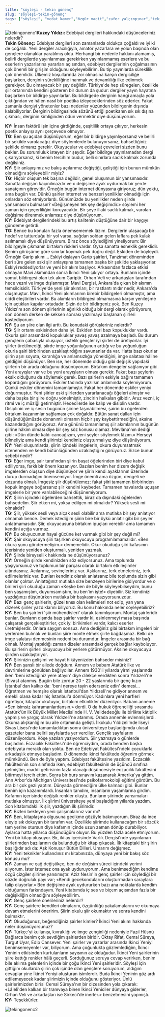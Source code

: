 ```yaml
---
title: "söyleşi - tekin gönenç"
slug: "söyleşi-tekin-gönenç"
tags: ["söyleşi", "vedat kamer","özgür macit","zafer yalçınpınar","tekin gönenç"]
---
```


![tekingonenc1](/img/ky02_07_tekingonenc.jpg)**Kuzey Yıldızı:** Edebiyat dergileri hakkındaki düşünceleriniz nelerdir?\
**Tekin Gönenç:** Edebiyat dergileri son zamanlarda oldukça çoğaldı ve
iyi ki de çoğaldı. Yeni dergiler aracılığıyla, amatör yazarlara ve yolun
başında olan gençlere olanaklar yaratılmış oldu. Herhangi bir nedenle
hakkını alamamış, belirli dergilerde yayınlanması gerekirken
yayınlanmamış eserlere ve bu eserlerin yazarlarına yararları açısından,
edebiyat dergilerinin çoğalmasının çok önemli bir girişim olduğunu
söyleyebilirim. Bu tip yayınlarda süreklilik çok önemlidir. Ülkemiz
koşullarında zor olmasına karşın dergiciliğe başlarken, derginin
sürekliliğine inanmak ve devamlılığı ilke edinmek gerekiyor. Bu
olmayacak bir şey değildir. Türkiye'de hep süregelen, özellikle şiir
ortamında kendini gösteren bir durum da şudur: dergiler yayın hayatına
başlarken bir bildirge yayınlarlar. Bu bildirgede derginin hangi amaçla
yola çıktığından ve hâlen nasıl bir poetika izleyeceklerinden söz
ederler. Fakat zamanla dergiyi yönetenler bazı nedenler yüzünden
bildirgenin dışında kalabiliyorlar. Derginin bildirgesinde sözünü ettiği
poetikanın sık sık dışına çıkması, derginin kimliğinden ödün vermektir
diye düşünüyorum.

**KY:** İnsan faktörü işin içine girdiğinde, çeşitlilik ortaya
çıkıyor, herkesin poetik anlayışı aynı çerçevede olmuyor.\
**TG:** Ben şu açıdan düşünüyorum, eğer bir bildirge
yayınlıyorsanız ve belirli bir şekilde varolacağız diye söylemlerde
bulunuyorsanız, bahsettiğiniz şekilde olmanız gerekir. Okuyucular ve
edebiyat çevreleri sizden bunu bekler. Bu sorumluluk isteyen bir şeydir.
Eğer bildirge yayınlamadan dergi çıkarıyorsanız, ki benim tercihim
budur, belli sınırlara sadık kalmak zorunda değilsiniz.\
**KY:** Şiir anlayışımız ve bakış açılarımız değiştiği,
geliştiği için bunun mümkün olmadığını söyleyebilir miyiz?\
**TG:** Hiçbir oluşum tek başına değildir, genel oluşumun bir
yansımasıdır. Sanatta değişim kaçınılmazdır ve o değişime ayak uydurmak
bir yerde sanatçının görevidir. Örneğin bugün internet dünyasına
giriyoruz; dün yoktu, ama bugün var. Dünkü şairler internet ve benzeri
yenilikler olmadığı için onlardan söz etmiyorlardı. Günümüzde bu
yenilikler neden şiirde yansımasını bulmasın? «Değişmeyen tek şey
değişimdir.» söylemi her zaman için geçerliliğini koruyacaktır. Bir şeye
illaki sadık kalmak, varolan değişime direnmek anlamsız diye
düşünüyorum.\
**KY:** Edebiyat dergilerindeki bu artış kalitenin düştüğüne
dair bir kaygıyı gündeme getirdi.\
**TG:** Bence bu konuları fazla önemsememek lâzım. Dergilerin
ulaşacağı bir hedef ve tutturduğu bir yol varsa, sağdan soldan gelen
laflara pek kulak asılmamalı diye düşünüyorum. Biraz önce söylediğimi
yineliyorum: Bir bildirgeyle çıkmanın birtakım riskleri vardır. Oysa
sanatta esneklik gereklidir. Benim görüşüme göre sınırlar koymak pek
doğru değil. Eskiden de böyleydi. Örneğin Garip akımı... Eskiyi dışlayan
Garip şairleri, Tanzimat döneminden beri süre gelen eski şiir anlayışına
tamamen başka bir şekilde yaklaşıyorlar. Eskiyi reddediyorlar ve yeni
bir akım başlıyor. Arkasından fazlaca etkisi olmayan Mavi akımından
sonra İkinci Yeni çıkıyor ortaya. Bunların içinde somut bildirgesi olan
tek akım Gariptir. Orhan Veli ve arkadaşları tarafından hece vezni ve
imge dışlanmıştır. Mavi Dergisi, Ankara'da çıkan bir akımın
temsilcisidir. Türkiye'de yeni şiir akımları, bir rastlantı mıdır nedir,
Ankara'da oluşmuştur. Mavi, İkinci Yeni akımlarının birebir bildirgeleri
olmamıştır, ama ciddi eleştirileri vardır. Bu akımların bildirgesi
olmamasına karşın yenileşme için açtıkları kapılar ortadadır. Sizin de
bir bildirgeniz yok. Ben Kuzey Yıldızı'nı son dönem şiirlerinin
ağırlıklı olduğu bir dergi olarak görüyorum, son dönem derken de seksen
sonrası yazılmaya başlanan şiirleri kastediyorum.\
**KY:** Şu an şiire olan ilgi arttı. Bu konudaki görüşleriniz
nelerdir?\
**TG:** Şiir ortamı eskisinden daha iyi. Eskiden beri bazı
kopukluklar vardı. Okurla şair arasındaki kopukluklar yavaş yavaş
azalmaya başladı. Bu durum gençlerin çabasıyla oluşuyor, üstelik gençler
iyi şiirler de üretiyorlar. İyi şiirler üretilmediği, şiirde imge
yoğunluğunun arttığı ve bu yoğunluğun okurla şairi birbirinden
uzaklaştırdığını savunanlar da var. Hatta bazı okurlar şiirin aşırı
soyuta, karanlığa ve anlamsızlığa yöneldiğini, imge salatası hâline
geldiğini düşünüyor. Ben ise, her dönemde olduğu gibi değişik yapıdaki
şiirlerin bir arada olduğunu düşünüyorum. Birtakım dengeler sağlanıyor
gibi. Yeni arayışlar var ve bu yeni arayışların olması gerekir. Fakat
bazı şeylerin eksik olduğunu da söylemek gerek. Bazı şairlerin eskiyle
bağını tamamen kopardığını görüyorum. Eskiler tadında yazılsın anlamında
söylemiyorum. Çünkü eskiler dönemini tamamlamıştır. Fakat her dönemde
eskiler yeniyi doğurmuştur. Yeni şiirler eski şiirlerden yararlanacağı
öğeleri almıştır ve daha başka bir şiire doğru yönelmiştir, zincirin
halkaları gibidir. Aruz vezni, iç ritmi ve iç müziği getirmiştir.
Hececilerde ise kalıp ve disiplin vardır. Disiplinin ve iç sesin bugünün
şiirine taşınabilmesi, şairin bu öğelerden birtakım kazanımlar sağlaması
çok doğaldır. Bütün sanat dalları için düşündüğümüzde donanımlı olmanın
hiçbir şey kaybettirmediğini, aksine kazandırdığını görüyoruz. Ama
gününü tamamlamış şiir akımlarının bugünün şiirine hâkim olması diye bir
şey söz konusu olamaz. Mevlâna'nın dediği gibi: «Dün dünde kaldı
cancağızım, yeni şeyler söylemek lâzım.» Herşeyi bilmeliyiz ama kendi
şiirimizi kendimiz oluşturmalıyız diye düşünüyorum.\
**KY:** Yeni oluşumlarda, şiirin içindeki imgelerin, okura
duyumsatmak istenenden ve kendi bütünlüğünden uzaklaştığını görüyoruz.
Sizce bunun sebebi nedir?\
**TG:** Eğer imge, şair tarafından şiirin başat öğelerinden
biri diye kabul ediliyorsa, farklı bir önem kazanıyor. Bazıları benim
her dizem değişik imgelerden oluşsun diye düşünüyor ve şiirin kendi
ayaklarının üzerinde durup durmadığını önemsemiyor. İmge önemli ama
özgün, dengeli ve dozunda olmalı. İmgesiz şiir düşünülemez; fakat şiiri
tamamen birbirinden kopuk imgeye boğarsanız şiir kendini kaybeder.
Tamamen havalarda uçuşan imgelerle bir yere varılabileceğini
düşünemiyorum.\
**KY:** Şiirin içindeki öğelerden bahsettik, biraz da dışındaki
öğelerden bahsedelim. Şiir etken mi, yoksa edilgen mi olmalıdır? Yüksek
sesli mi olmalıdır?\
**TG:** Şiir, yüksek sesli veya alçak sesli olabilir ama
mutlaka bir şey anlatıyor olmamalı bence. Demek istediğim şiirin bire
bir öykü anlatır gibi bir şeyler anlatmamasıdır. Şiir, okuyucusuna
birtakım ipuçları verebilir ama tamamen kendini açığa vurmaz.\
**KY:** Bu okuyucunun hayal gücüne ket vurmak gibi bir şey
değil mi?\
**KY:** Şair okuyucuya şiiri taşırken okuyucuyu
programlamamalıdır. «Ben okura şunu göndermeliyim.» dememelidir. Okur
okuduğu şiiri kafasının içerisinde yeniden oluşturmalı, yeniden
yazmalı.\
**KY:** Şiirde bireysellik hakkında ne düşünüyorsunuz?\
**KY:** Örneğin şiirde kendinizden söz ediyorsunuz. Ama
toplumda yaşıyorsunuz ve toplumun bir parçası olarak birtakım
etkileşimler altındasınız. Acılarınız, sevinçleriniz var. Aşklarınız,
terk etmeleriniz, terk edilmeleriniz var. Bunları kendiniz olarak
anlatsanız bile toplumda sizin gibi olanlar çoktur. Anlattığınız mutlaka
size benzeyen birilerine gidiyordur ve o birileri şiiri okuduğu zaman
«Keşke ben de böyle söyleyebilseydim, bunu ben yaşamıştım,
duyumsamıştım, bu ben'im işte!» diyebilir. Siz kendinizi yazdığınızı
düşünürken mutlaka bir başkasını yazıyorsunuzdur.\
**KY:** Bazı genç şairlerin, güzel tınısı olan kelimeleri not
edip, yan yana dizerek şiirler yazdıklarını biliyoruz. Bu konu hakkında
neler söyleyebiliriz?\
**KY:** Ben bu şairleri 'şiir mühendisleri' olarak
tanımlıyorum. Montaj şairleridir bunlar. Bunların dışında bazı şairler
vardır ki, esinlenmeyi masa başında çalışarak gerçekleştirirler, çok iyi
birikimleri vardır, kalıcı eserler üretmişlerdir. Onlara saygım sonsuz.
Ama dediğiniz gibi birtakım imgeleri bir yerlerden bulmak ve bunları
şiire monte etmek şiirle bağdaşmaz. Belki de imge salatası denmesinin
nedeni bu durumdur. İmgeler arasında bir bağ olmalı. Montaj yapıldığı
zaman dizeler arasındaki gerçek bağlar kayboluyor. Bu şairlerin şiirleri
okuyucuyu bir yerlere götürmüyor. Aksine okuyucuyu şiirden
uzaklaştırıyor.\
**KY:** Şiirinizin gelişimi ve hayat hikâyenizden bahseder
misiniz?\
**KY:** Ben şanslı bir ailede doğdum. Annem ve babam Atatürk
ilke ve devrimlerine gönülden bağlıydılar. Annem 1930'li yıllarda yirmi
yaşlarında iken 'beni istediğiniz yere atayın' diye dilekçe verdikten
sonra Yıldızeli'ne (Sivas) atanmış. Bugün bile zordur 20 - 22 yaşlarında
bir genç kızın İstanbul'dan kalkıp da: 'beni nereye tayin ederseniz
edin' demesi... Öğretmen ve hemşire olarak İstanbul'dan Yıldızeli'ne
gidiyor annem ve emekli olana kadar hiç İstanbul'a dönmüyor. Kadınlara
yeni harfleri öğretiyor, kitaplar okutuyor, birtakım etkinlikler
düzenliyor. Babam anneme «Sen isimsiz kahramanlardansın.» derdi. O da
hukuk öğrenciliği sırasında Atatürk'ün ilk Büyük Millet Meclisi'nde H.
V. Velidedeoğlu ile birlikte kâtiplik yapmış ve yargıç olarak
Yıldızeli'ne atanmış. Orada annemle evlenmişlerdi. Okuma alışkanlığım bu
aile ortamında gelişti. İlkokulu Yıldızeli'nde liseyi Sivas Lisesi'nde
tamamladıktan sonra üniversiteye başladığımda ulusal gazeteler bana
belirli sayfalarda yer verdiler. Gençlik sayfalarını düzenliyordum. Köşe
yazıları yazıyordum. Şiir yazmaya o günlerde başladım. Eczacılık
Fakültesi'nde öğrenciydim, orada benden başka edebiyata meraklı olan
yoktu. Ben de Edebiyat Fakültesi'ndeki çocuklarla arkadaşlık etmeye
başladım. O dönemde ikinci fakültede öğrenim görmek mümkündü. Ben de
öyle yaptım. Edebiyat fakültesine yazıldım. Eczacılık fakültesinin son
sınıfında iken, edebiyat fakültesinin de üçüncü sınıfına gelmiştim,
maddi getirisinin fazla olacağı düşüncesiyle eczacılık fakültesini
bitirmeyi tercih ettim. Sonra bir burs sınavını kazanarak Amerika'ya
gittim. Ann Arbor'da Michigan Üniversitesi'nde psikofarmokoloji eğitimi
gördüm. Bu ara bir çok gezi yaptım. Dünyada görmediğim ülke kalmadı
gibi. Bunlar benim için kazanımlardı. İnsanları tanıdım, insanların
yaşamlarına girdim. Kafamın içerisinde değişik renkler oluştu. Bunların
şiirimde yansımaları mutlaka olmuştur. İlk şiirimi üniversiteye yeni
başladığım yıllarda yazdım. Son kitabımdaki ilk şiir, yazdığım ilk
şiirimdir.\
**KY:** Bizleri bekleyen yeni çalışmalarınız var mı?\
**KY:** Ben, kitaplaşma olgusuna gecikme gözüyle bakmıyorum.
Biraz da ince eleyip sık dokuyan bir tarafım var. Özellikle şiirimde
kullanacağım bir sözcük tam yerine otursun diye kafamın içinde uzun
zaman dönüp durabiliyor. Aylarca hatta yıllarca düşündüğüm oluyor. Bu
yüzden fazla acele etmiyorum. Yeni bir kitap oluşuyor. Bir, iki ay
içerisinde Varlık Dergisi'nde yayınlanan şiirlerimden bazılarının da
bulunduğu bir kitap çıkacak. İlk kitaptaki bir şiirin başlığıdır adı da:
Aşk Konuşur Bütün Dilleri. Umarım değişmez.\
**KY:** Yeni teknikler kullandınız mı kitabınızda, dünyaya yeni
bir bakış söz konusu mu?\
**KY:** Zaman ve çağ değiştikçe, ben de değişim süreci içindeki
yerimi alıyorum. İster istemez ona ayak uyduruyorum. Ama benimsediğim
kendime özgü çizgiler şiirime yansımıştır. Aziz Nesin'in genç şairler
için söylediği bir sözde doğruluk payı var; «Kendi gecekondularını
oluşturmadan saraylara talip oluyorlar.» Ben değişime ayak uydururken
bazı ana noktalarda kendim olduğumun farkındayım. Yeni kitabımda iç ses
ve biçem açısından fazla bir değişikliğin olmadığını söyleyebilirim.\
**KY:** Genç şairlere önerileriniz nelerdir?\
**KY:** Genç şairlere kendileri olmalarını, özgünlüğü
yakalamalarını ve okumaya devam etmelerini öneririm. Şiirin okulu şiir
okumaktır ve sonra kendini bulmaktır.\
**KY:** Okuduğunuz, beğendiğiniz şairler kimler? İkinci Yeni
akımı hakkında neler düşünüyorsunuz?\
**KY:** Türkçe'yi kullanışı, kıvraklığı ve imge zenginliği
nedeniyle Fazıl Hüsnü Dağlarca benim çok sevdiğim şairlerden biridir.
Oktay Rifat, Cemal Süreya, Turgut Uyar, Edip Cansever. Yeni şairler ve
yazarlar arasında İkinci Yeniyi benimsemeyenler var, biliyorum. Ama
çoğunlukta gözlemlediğim, İkinci Yeninin etkisinden kurtulanların
sayısının az olduğudur. İkinci Yeni şairlerinin şiire kattığı renkler
hâlâ geçerli. Sorduğunuz soruya cevap verirken, benim bile aklıma
gelenlerin içinde bir çoğu İkinci Yeni şairleridir. Söyleşi için
gittiğim okullarda şiirin çok içinde olan gençlere soruyorum, aldığım
cevaplar yine İkinci Yeniyi oluşturan isimlerdir. Buda İkinci Yeninin
göz ardı edilemeyecek kadar şiirimizin içinde olduğunu gösteriyor. Ünlü
şairlerimizden birisi Cemal Süreya'nın bir dizesinden yola çıkarak:
«Lâleli'den kalkan bir tramvaya binen İkinci Yeniciler dünyaya giderler,
Orhan Veli ve arkadaşları ise Sirkeci'de inerler.» benzetmesini
yapmıştı.\
**KY:** Teşekkürler.

![tekingonenc2](/img/ky02_09_tekingonenc.jpg)
